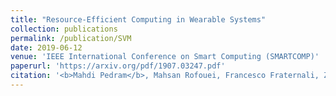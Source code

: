 ```yaml
---
title: "Resource-Efficient Computing in Wearable Systems"
collection: publications
permalink: /publication/SVM
date: 2019-06-12
venue: 'IEEE International Conference on Smart Computing (SMARTCOMP)'
paperurl: 'https://arxiv.org/pdf/1907.03247.pdf'
citation: '<b>Mahdi Pedram</b>, Mahsan Rofouei, Francesco Fraternali, Zhila Esna Ashari, Hassan Ghasemzadeh. (2019). &quot;Resource-Efficient Computing in Wearable Systems.&quot; <i>IEEE International Conference on Smart Computing (SMARTCOMP)</i>.'
---
```

